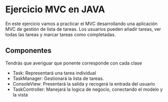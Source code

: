 # Ejercicio MVC en JAVA

En este ejercicio vamos a practicar el MVC desarrollando una aplicación MVC de gestión de lista de tareas. Los usuarios pueden añadir tareas, ver todas las tareas y marcar tareas como completadas.

## Componentes

Tendrás que averiguar que ponente corresponde con cada clase

- Task: Representará una tarea individual
- TaskManager: Gestionará la lista de tareas.
- ConsoleView: Presentará la salida y recogerá la entrada del usuario
- TaskController: Manejará la logica de negocio, conectando el modelo y la vista


